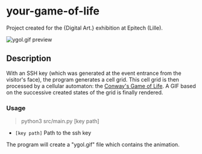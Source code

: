 # your-game-of-life
Project created for the {Digital Art.} exhibition at Epitech (Lille).

![ygol.gif preview](https://raw.githubusercontent.com/valentinpx/your-game-of-life/main/ygol.gif)

## Description
With an SSH key (which was generated at the event entrance from the visitor's face), the program generates a cell grid.
This cell grid is then processed by a cellular automaton: the [Conway's Game of Life](https://en.wikipedia.org/wiki/Conway%27s_Game_of_Life).
A GIF based on the successive created states of the grid is finally rendered.

### Usage
> python3 src/main.py [key path]
- `[key path]` Path to the ssh key

The program will create a "ygol.gif" file which contains the animation.
